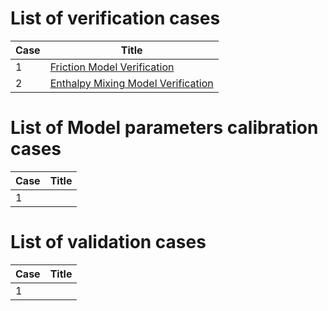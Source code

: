# List of verification cases

| Case | Title |
| - | - |
| 1 | [Friction Model Verification](friction.md) |
| 2 | [Enthalpy Mixing Model Verification](enthalpy.md) |

# List of Model parameters calibration cases

| Case | Title |
| - | - |
| 1 |  |

# List of validation cases

| Case | Title |
| - | - |
| 1 |  |
